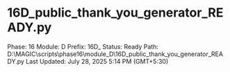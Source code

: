 # 16D_public_thank_you_generator_READY.py

Phase: 16
Module: D
Prefix: 16D_
Status: Ready
Path: D:\MAGIC\scripts\phase16\module_D\16D_public_thank_you_generator_READY.py
Last Updated: July 28, 2025 5:14 PM (GMT+5:30)
